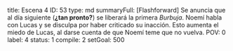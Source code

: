 title:          Escena 4
ID:             53
type:           md
summaryFull:    [Flashforward] Se anuncia que al día siguiente (**¿tan pronto?**) se liberará la primera *Burbuja*. Noemí habla con Lucas y se disculpa por haber criticado su inacción. Esto aumenta el miedo de Lucas, al darse cuenta de que Noemí teme que no vuelva.
POV:            0
label:          4
status:         1
compile:        2
setGoal:        500


